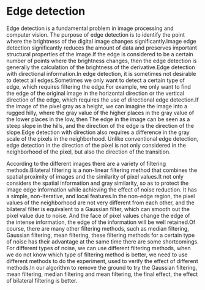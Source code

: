 # Edge detection

Edge detection is a fundamental problem in image processing and computer vision. The purpose of edge detection is to identify the point where the brightness of the digital image changes significantly.Image edge detection significantly reduces the amount of data and preserves important structural properties of the image.If the edge is considered to be a certain number of points where the brightness changes, then the edge detection is generally the calculation of the brightness of the derivative.Edge detection with directional information.In edge detection, it is sometimes not desirable to detect all edges.Sometimes we only want to detect a certain type of edge, which requires filtering the edge.For example, we only want to find the edge of the original image in the horizontal direction or the vertical direction of the edge, which requires the use of directional edge detection.If the image of the pixel gray as a height, we can imagine the image into a rugged hilly, where the gray value of the higher places in the gray value of the lower places in the low, then The edge in the image  can be seen as a steep slope in the hills, and the direction of the edge is the direction of the slope.Edge detection with direction also requires a difference in the gray scale of the pixels in the neighborhood. Unlike conventional edge detection, edge detection in the direction of the pixel is not only considered in the neighborhood of the pixel, but also the direction of the transition.


According to the different images there are a variety of filtering methods.Bilateral filtering is a non-linear filtering method that combines the spatial proximity of images and the similarity of pixel values.It not only considers the spatial information and gray similarity, so as to protect the image edge information while achieving the effect of noise reduction. It has a simple, non-iterative, and local features.In the non-edge region, the pixel values of the neighborhood are not very different from each other, and the bilateral filter is equivalent to a Gaussian filter, which can smooth out the pixel value due to noise. And the face of pixel values change the edge of the intense information, the edge of the information will be well retained.Of course, there are many other filtering methods, such as median filtering, Gaussian filtering, mean filtering, these filtering methods for a certain type of noise has their advantage at the same time there are some shortcomings. For different types of noise, we can use different filtering methods, when we do not know which type of filtering method is better, we need to use different methods to do the experiment, used to verify the effect of different methods.In our algorithm to remove the ground to try the Gaussian filtering, mean filtering, median filtering and mean filtering, the final effect, the effect of bilateral filtering is better.
